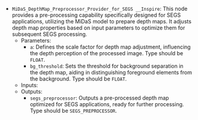 - `MiDaS_DepthMap_Preprocessor_Provider_for_SEGS __Inspire`: This node provides a pre-processing capability specifically designed for SEGS applications, utilizing the MiDaS model to prepare depth maps. It adjusts depth map properties based on input parameters to optimize them for subsequent SEGS processing.
    - Parameters:
        - `a`: Defines the scale factor for depth map adjustment, influencing the depth perception of the processed image. Type should be `FLOAT`.
        - `bg_threshold`: Sets the threshold for background separation in the depth map, aiding in distinguishing foreground elements from the background. Type should be `FLOAT`.
    - Inputs:
    - Outputs:
        - `segs_preprocessor`: Outputs a pre-processed depth map optimized for SEGS applications, ready for further processing. Type should be `SEGS_PREPROCESSOR`.

